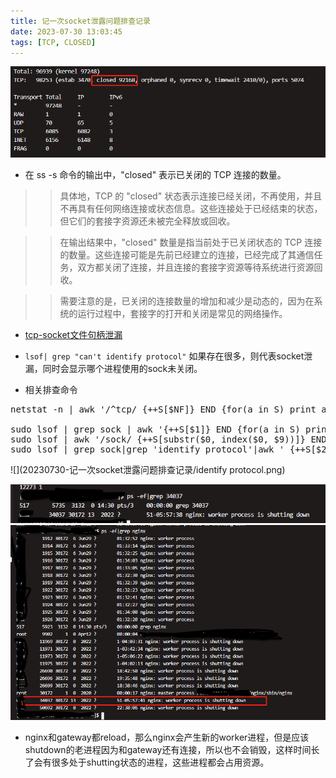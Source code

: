 ```yaml
---
title: 记一次socket泄露问题排查记录
date: 2023-07-30 13:03:45
tags: [TCP, CLOSED]
---
```


![](20230730-记一次socket泄露问题排查记录/socket数量暴涨.png)


+ 在 ss -s 命令的输出中，"closed" 表示已关闭的 TCP 连接的数量。

>>具体地，TCP 的 "closed" 状态表示连接已经关闭，不再使用，并且不再具有任何网络连接或状态信息。这些连接处于已经结束的状态，但它们的套接字资源还未被完全释放或回收。

>>在输出结果中，"closed" 数量是指当前处于已关闭状态的 TCP 连接的数量。这些连接可能是先前已经建立的连接，已经完成了其通信任务，双方都关闭了连接，并且连接的套接字资源等待系统进行资源回收。

>>需要注意的是，已关闭的连接数量的增加和减少是动态的，因为在系统的运行过程中，套接字的打开和关闭是常见的网络操作。


+ [tcp-socket文件句柄泄漏](http://mdba.cn/2015/03/10/tcp-socket%E6%96%87%E4%BB%B6%E5%8F%A5%E6%9F%84%E6%B3%84%E6%BC%8F/)

+ `lsof| grep "can't identify protocol"`
如果存在很多，则代表socket泄漏，同时会显示哪个进程使用的sock未关闭。

+ 相关排查命令

<pre>
netstat -n | awk '/^tcp/ {++S[$NF]} END {for(a in S) print a, S[a]}'
 
sudo lsof | grep sock | awk '{++S[$1]} END {for(a in S) print a, S[a]}' | sort -k2 -nr
sudo lsof | awk '/sock/ {++S[substr($0, index($0, $9))]} END {for(a in S) print a, S[a]}'
sudo lsof | grep sock|grep 'identify protocol'|awk ' {++S[$2]} END {for(a in S) print a, S[a]}'| sort -k2 -nr
</pre>


![](20230730-记一次socket泄露问题排查记录/identify protocol.png)

![](20230730-记一次socket泄露问题排查记录/process.png)
![](20230730-记一次socket泄露问题排查记录/process2.png)


+ nginx和gateway都reload，那么nginx会产生新的worker进程，但是应该shutdown的老进程因为和gateway还有连接，所以也不会销毁，这样时间长了会有很多处于shutting状态的进程，这些进程都会占用资源。